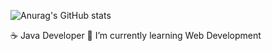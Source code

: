 ![Anurag's GitHub stats](https://github-readme-stats.vercel.app/api?username=sirgenex&show_icons=true&theme=dark)

☕ Java Developer
🌱 I’m currently learning Web Development
